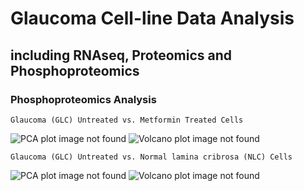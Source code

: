 # Glaucoma Cell-line Data Analysis
## including RNAseq, Proteomics and Phosphoproteomics

### Phosphoproteomics Analysis
```
Glaucoma (GLC) Untreated vs. Metformin Treated Cells
```
![PCA plot image not found]("https://github.com/brucemoran/cobrien_glaucoma/blob/master/DEP_output/cell_line_metformin_excl_NLC/GLC_metformin.PCAse.cell_line_metformin_excl_NLC.pdf")
![Volcano plot image not found]("https://github.com/brucemoran/cobrien_glaucoma/blob/master/DEP_output/cell_line_metformin_excl_NLC/GLC_metformin.enh_volcanos.cell_line_metformin_excl_NLC.pdf")

```
Glaucoma (GLC) Untreated vs. Normal lamina cribrosa (NLC) Cells
```
![PCA plot image not found]("https://github.com/brucemoran/cobrien_glaucoma/blob/master/DEP_output/cell_line_metformin_excl_YES/GLC_NLC.PCAse.cell_line_metformin_excl_YES.pdf")
![Volcano plot image not found]("https://github.com/brucemoran/cobrien_glaucoma/blob/master/DEP_output/cell_line_metformin_excl_YES/GLC_NLC.enh_volcanos.cell_line_metformin_excl_YES.pdf")